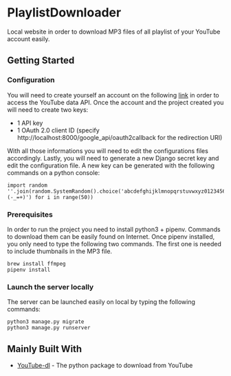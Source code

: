 # PlaylistDownloader

Local website in order to download MP3 files of all playlist of your YouTube account easily.

## Getting Started

### Configuration

You will need to create yourself an account on the following [link](https://console.developers.google.com) in order to access the YouTube data API.
Once the account and the project created you will need to create two keys:
- 1 API key
- 1 OAuth 2.0 client ID (specify http://localhost:8000/google_api/oauth2callback for the redirection URI)

With all those informations you will need to edit the configurations files accordingly.
Lastly, you will need to generate a new Django secret key and edit the configuration file. A new key can be generated with the following commands on a python console:

```
import random
''.join(random.SystemRandom().choice('abcdefghijklmnopqrstuvwxyz0123456789!@#$%^&*(-_=+)') for i in range(50))
```

### Prerequisites

In order to run the project you need to install python3 + pipenv. Commands to download them can be easily found on Internet.
Once pipenv installed, you only need to type the following two commands. The first one is needed to include thumbnails in the MP3 file.

```
brew install ffmpeg
pipenv install
```

### Launch the server locally

The server can be launched easily on local by typing the following commands:

```
python3 manage.py migrate
python3 manage.py runserver
```

## Mainly Built With

* [YouTube-dl](https://github.com/ytdl-org/youtube-dl) - The python package to download from YouTube
